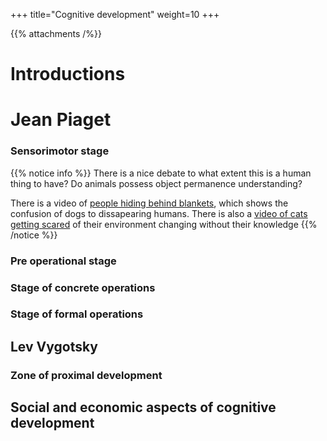 +++
title="Cognitive development"
weight=10
+++

{{% attachments /%}}

# Introductions

# Jean Piaget

### Sensorimotor stage

{{% notice info %}}
There is a nice debate to what extent this is a human thing to have? Do animals possess object permanence understanding?

There is a video of [people hiding behind blankets](https://www.youtube.com/watch?v=C0hETFY67F0), which shows the confusion of dogs to dissapearing humans. There is also a [video of cats getting scared](https://www.youtube.com/watch?v=pXv44YL_Gio) of their environment changing without their knowledge 
{{% /notice %}}

### Pre operational stage

### Stage of concrete operations

### Stage of formal operations 

## Lev Vygotsky

### Zone of proximal development

## Social and economic aspects of cognitive development